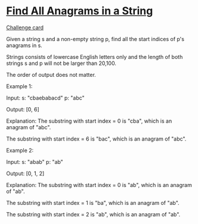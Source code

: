 # [Find All Anagrams in a String](https://leetcode.com/problems/find-all-anagrams-in-a-string/)
[Challenge card](https://leetcode.com/explore/challenge/card/may-leetcoding-challenge/536/week-3-may-15th-may-21st/3332/)

Given a string s and a non-empty string p, find all the start indices of p's anagrams in s.

Strings consists of lowercase English letters only and the length of both strings s and p will not be larger than 20,100.

The order of output does not matter.

Example 1:

Input:
s: "cbaebabacd" p: "abc"

Output:
[0, 6]

Explanation:
The substring with start index = 0 is "cba", which is an anagram of "abc". 

The substring with start index = 6 is "bac", which is an anagram of "abc". 

Example 2:

Input: 
s: "abab" p: "ab"

Output: 
[0, 1, 2]

Explanation: 
The substring with start index = 0 is "ab", which is an anagram of "ab". 

The substring with start index = 1 is "ba", which is an anagram of "ab". 

The substring with start index = 2 is "ab", which is an anagram of "ab".
